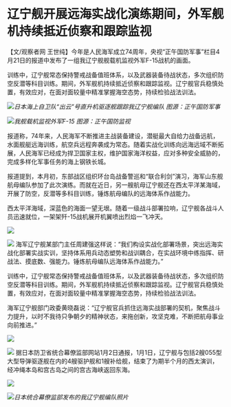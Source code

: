 # 辽宁舰开展远海实战化演练期间，外军舰机持续抵近侦察和跟踪监视

【文/观察者网 王世纯】今年是人民海军成立74周年，央视“正午国防军事”栏目4月21日的报道中发布了一组我辽宁舰舰载机监视外军F-15战机的画面。

训练中，辽宁舰常态保持警戒战备值班体系，以及武器装备待战状态，多次组织防空反潜等科目训练。期间，外军舰机持续抵近侦察和跟踪监视。辽宁舰官兵稳慎处置，有效应对，在面对面较量中精准掌握海空态势，持续检验战法训法。

![](https://inews.gtimg.com/newsapp_bt/0/15781452812/1000)_日本海上自卫队“出云”号直升机驱逐舰跟踪我辽宁舰编队
图源：正午国防军事_

![](https://inews.gtimg.com/newsapp_bt/0/15781452819/1000)_我舰载机监视外军F-15
图源：正午国防监视_

报道称，74年来，人民海军不断推进主战装备建设，潜艇最大自给力战备远航，水面舰艇远海训练，航空兵远程奔袭成为常态。随着实战化训练向远海远域不断拓展，人民海军已经成为捍卫国家主权，维护国家海洋权益，应对多种安全威胁的，完成多样化军事任务的海上钢铁长城。

报道提到，本月初，东部战区组织环台岛战备警巡和“联合利剑”演习，海军山东舰航母编队参加了此次演练。而就在近日，另一艘航母辽宁舰还在西太平洋某海域，开展了防空，反潜等多科目训练，锤炼航母编队的远海体系作战能力。

西太平洋海域，深蓝色的海面一望无垠。随着一级战斗部署拉响，辽宁舰各战斗人员迅速就位，一架架歼-15战机展开机翼喷出烈焰一飞冲天。

![](https://inews.gtimg.com/newsapp_bt/0/15781452837/1000)

![](https://inews.gtimg.com/newsapp_bt/0/15781452843/1000)
海军辽宁舰某部门主任周建强这样说：“我们构设实战化部署场景，突出远海实战化部署实战实训，坚持体系用兵动态塑势和战训耦合，在实战环境中练指挥、研战法、摸底数、强能力。锤炼航母编队远海体系作战能力。”

训练中，辽宁舰常态保持警戒战备值班体系，以及武器装备待战状态，多次组织防空反潜等科目训练。期间，外军舰机持续抵近侦察和跟踪监视。辽宁舰官兵稳慎处置，有效应对，在面对面较量中精准掌握海空态势，持续检验战法训法。

海军辽宁舰部门政委黄晓磊说：“辽宁舰官兵抓住远海实战部署的契机，聚焦战斗力提升，以时不我待只争朝夕的精神状态，来拖创新，攻坚克难，不断把航母事业向前推进。”

![](https://inews.gtimg.com/newsapp_bt/0/15781452849/1000)

![](https://inews.gtimg.com/newsapp_bt/0/15781452853/1000)
据日本防卫省统合幕僚监部网站1月2日通报，1月1日，辽宁舰与包括2艘055型大型导弹驱逐舰在内的4艘驱护舰和1艘补给舰，结束了为期半个月的西太演训，经冲绳本岛和宫古岛之间的宫古海峡返回东海。

![](https://inews.gtimg.com/newsapp_bt/0/15781452869/1000)

![](https://inews.gtimg.com/newsapp_bt/0/15781452871/1000)_日本统合幕僚监部发布的我辽宁舰编队照片_

